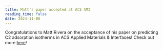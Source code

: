 ```yaml
---
title: Matt's paper accepted at ACS AMI
reading_time: false
date: 2024-11-08
---
```

Congratulations to Matt Rivera on the acceptance of his paper on predicting C2 adsorption isotherms in ACS Applied Materials & Interfaces! Check out more [here](/publication/rivera-data-driven-2024)!

<!--more-->
